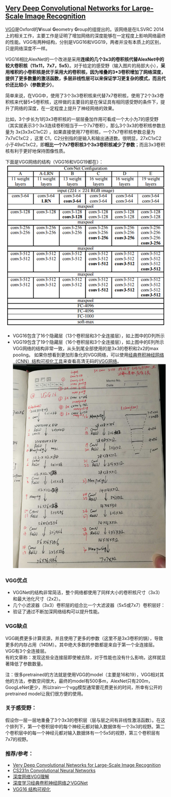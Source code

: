 ﻿
## [Very Deep Convolutional Networks for Large-Scale Image Recognition](https://arxiv.org/abs/1409.1556)

[VGG](https://arxiv.org/abs/1409.1556)是Oxford的**V**isual **G**eometry **G**roup的组提出的。该网络是在ILSVRC 2014上的相关工作，主要工作是证明了增加网络的深度能够在一定程度上影响网络最终的性能。VGG有两种结构，分别是VGG16和VGG19，两者并没有本质上的区别，只是网络深度不一样。

VGG16相比AlexNet的一个改进是采用**连续的几个3x3的卷积核代替AlexNet中的较大卷积核（11x11，7x7，5x5）**。对于给定的感受野（输入图片的局部大小），**采用堆积的小卷积核是优于采用大的卷积核，因为堆叠的3*3卷积增加了网络深度，提供了更多数量的激活函数，多层非线性层可以来保证学习更复杂的模式，而且代价还比较小（参数更少）**。

简单来说，在VGG中，使用了3个3x3卷积核来代替7x7卷积核，使用了2个3x3卷积核来代替5*5卷积核，这样做的主要目的是在保证具有相同感受野的条件下，提升了网络的深度，在一定程度上提升了神经网络的效果。

比如，3个步长为1的3x3卷积核的一层层叠加作用可看成一个大小为7的感受野（其实就表示3个3x3连续卷积相当于一个7x7卷积），那么3个3x3的卷积核参数总量为 3x(3x3xC1xC2) ，如果直接使用77卷积核，一个7x7卷积核参数总量为 7x7xC1xC2 ，这里 C1，C2分别指的是输入和输出通道数。很明显，27xC1xC2小于49xC1xC2，即**相比一个7x7卷积核3个3x3卷积核减少了参数**；而且3x3卷积核有利于更好地保持图像性质。

下面是VGG网络的结构（VGG16和VGG19都在）：
![VGG](../sources/vgg.png)
- VGG16包含了16个隐藏层（13个卷积层和3个全连接层），如上图中的D列所示
- VGG19包含了19个隐藏层（16个卷积层和3个全连接层），如上图中的E列所示
VGG网络的结构非常一致，从头到尾全部使用的是3x3的卷积和2x2的max pooling。
如果你想看到更加形象化的VGG网络，可以使用[经典卷积神经网络（CNN）结构可视化工具](https://mp.weixin.qq.com/s/gktWxh1p2rR2Jz-A7rs_UQ)来查看高清无码的[VGG网络](https://dgschwend.github.io/netscope/#/preset/vgg-16)。
![手画的vgg16详细过程](../sources/VGG16.jpg)

### VGG优点
- VGGNet的结构非常简洁，整个网络都使用了同样大小的卷积核尺寸（3x3）和最大池化尺寸（2x2）。
- 几个小滤波器（3x3）卷积层的组合比一个大滤波器（5x5或7x7）卷积层好：
- 验证了通过不断加深网络结构可以提升性能。

### VGG缺点
VGG耗费更多计算资源，并且使用了更多的参数（这里不是3x3卷积的锅），导致更多的内存占用（140M）。其中绝大多数的参数都是来自于第一个全连接层。VGG有3个全连接层。  
有的文章称：发现这些全连接层即使被去除，对于性能也没有什么影响，这样就显著降低了参数数量。

注：很多pretrained的方法就是使用VGG的model（主要是16和19），VGG相对其他的方法，参数空间很大，最终的model有500多m，AlexNet只有200m，GoogLeNet更少，所以train一个vgg模型通常要花费更长的时间，所幸有公开的pretrained model让我们很方便的使用。

### 关于感受野：
假设你一层一层地重叠了3个3x3的卷积层（层与层之间有非线性激活函数）。在这个排列下，第一个卷积层中的每个神经元都对输入数据体有一个3x3的视野。第二个卷积层中的每一个神经元都对输入数据体有一个5x5的视野，第三个卷积层有7x7的视野。

### 推荐/参考：
- [Very Deep Convolutional Networks for Large-Scale Image Recognition](https://arxiv.org/abs/1409.1556)
- [CS231n Convolutional Neural Networks](http://cs231n.github.io/convolutional-networks/)
- [深度网络VGG理解](https://blog.csdn.net/wcy12341189/article/details/56281618)
- [深度学习经典卷积神经网络之VGGNet](https://blog.csdn.net/marsjhao/article/details/72955935)
- [VGG16 结构可视化](https://dgschwend.github.io/netscope/#/preset/vgg-16)
